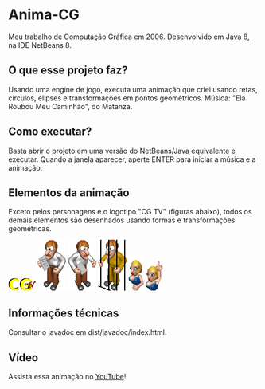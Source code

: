 # Anima-CG
Meu trabalho de Computação Gráfica em 2006. Desenvolvido em Java 8, na IDE NetBeans 8.


## O que esse projeto faz?
Usando uma engine de jogo, executa uma animação que criei usando retas, círculos, elipses e transformações em pontos geométricos. Música: "Ela Roubou Meu Caminhão", do Matanza.


## Como executar?
Basta abrir o projeto em uma versão do NetBeans/Java equivalente e executar. Quando a janela aparecer, aperte ENTER para iniciar a música e a animação.


## Elementos da animação
Exceto pelos personagens e o logotipo "CG TV" (figuras abaixo), todos os demais elementos são desenhados usando formas e transformações geométricas.

![](src/Principal/objetos/log.png) ![](src/Principal/objetos/homem1.png) ![](src/Principal/objetos/homem2.png) ![](src/Principal/objetos/preso.png) ![](src/Principal/objetos/mulher1.png) ![](src/Principal/objetos/mulher2.png)


## Informações técnicas
Consultar o javadoc em dist/javadoc/index.html.


## Vídeo
Assista essa animação no [YouTube](https://www.youtube.com/watch?v=hWr0y8k9xOE)!
